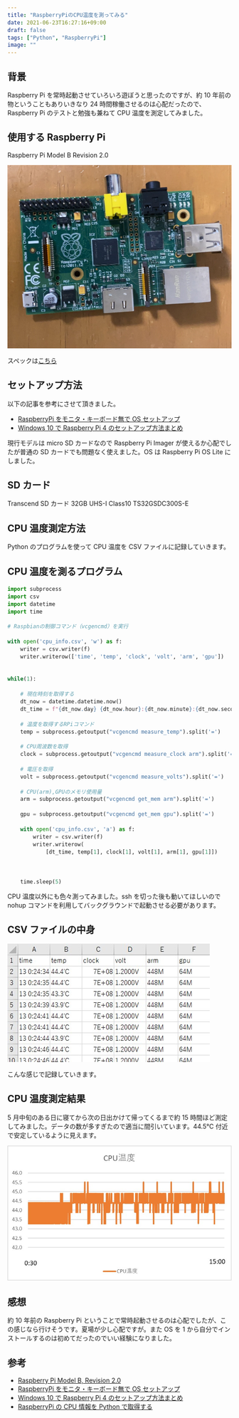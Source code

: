 ```yaml
---
title: "RaspberryPiのCPU温度を測ってみる"
date: 2021-06-23T16:27:16+09:00
draft: false
tags: ["Python", "RaspberryPi"]
image: ""
---
```


## 背景

Raspberry Pi を常時起動させていろいろ遊ぼうと思ったのですが、約 10 年前の物ということもありいきなり 24 時間稼働させるのは心配だったので、Raspberry Pi のテストと勉強も兼ねて CPU 温度を測定してみました。

## 使用する Raspberry Pi

Raspberry Pi Model B Revision 2.0

![Raspberry Piの写真](IMG_2105.jpg)

スペックは[こちら](https://www.pololu.com/product/2750)

## セットアップ方法

以下の記事を参考にさせて頂きました。

- [RaspberryPi をモニタ・キーボード無で OS セットアップ](https://blog.goo.ne.jp/pearlwing/e/bec69b769fa2b9e2132367b220bd4605)
- [Windows 10 で Raspberry Pi 4 のセットアップ方法まとめ](https://qiita.com/Yuukin256/items/e69fa13402dc87267b68)

現行モデルは micro SD カードなので Raspberry Pi Imager が使えるか心配でしたが普通の SD カードでも問題なく使えました。OS は Raspberry Pi OS Lite にしました。

## SD カード

Transcend SD カード 32GB UHS-I Class10 TS32GSDC300S-E

## CPU 温度測定方法

Python のプログラムを使って CPU 温度を CSV ファイルに記録していきます。

## CPU 温度を測るプログラム

```python
import subprocess
import csv
import datetime
import time

# Raspbianの制御コマンド（vcgencmd）を実行

with open('cpu_info.csv', 'w') as f:
    writer = csv.writer(f)
    writer.writerow(['time', 'temp', 'clock', 'volt', 'arm', 'gpu'])


while(1):

    # 現在時刻を取得する
    dt_now = datetime.datetime.now()
    dt_time = f"{dt_now.day} {dt_now.hour}:{dt_now.minute}:{dt_now.second}"

    # 温度を取得するRPiコマンド
    temp = subprocess.getoutput("vcgencmd measure_temp").split('=')

    # CPU周波数を取得
    clock = subprocess.getoutput("vcgencmd measure_clock arm").split('=')

    # 電圧を取得
    volt = subprocess.getoutput("vcgencmd measure_volts").split('=')

    # CPU(arm),GPUのメモリ使用量
    arm = subprocess.getoutput("vcgencmd get_mem arm").split('=')

    gpu = subprocess.getoutput("vcgencmd get_mem gpu").split('=')

    with open('cpu_info.csv', 'a') as f:
        writer = csv.writer(f)
        writer.writerow(
            [dt_time, temp[1], clock[1], volt[1], arm[1], gpu[1]])



    time.sleep(5)
```

CPU 温度以外にも色々測ってみました。ssh を切った後も動いてほしいので nohup コマンドを利用してバックグラウンドで起動させる必要があります。

## CSV ファイルの中身

![csv](cpu_info.xlsx%20-%20Excel%202021-05-23%2003.16.28.jpg)

こんな感じで記録していきます。

## CPU 温度測定結果

5 月中旬のある日に寝てから次の日出かけて帰ってくるまで約 15 時間ほど測定してみました。データの数が多すぎたので適当に間引いています。44.5℃ 付近で安定しているように見えます。

![CPU温度](CPU温度.jpg)

## 感想

約 10 年前の Raspberry Pi ということで常時起動させるのは心配でしたが、この感じなら行けそうです。夏場が少し心配ですが。また OS を 1 から自分でインストールするのは初めてだったのでいい経験になりました。

## 参考

- [Raspberry Pi Model B, Revision 2.0](https://www.pololu.com/product/2750)
- [RaspberryPi をモニタ・キーボード無で OS セットアップ](https://blog.goo.ne.jp/pearlwing/e/bec69b769fa2b9e2132367b220bd4605)
- [Windows 10 で Raspberry Pi 4 のセットアップ方法まとめ](https://qiita.com/Yuukin256/items/e69fa13402dc87267b68)
- [RaspberryPi の CPU 情報を Python で取得する](https://qiita.com/Fendo181/items/a1fde032377337af3264)
